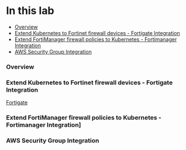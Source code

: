 # In this lab

* [Overview](https://github.com/tigera-cs/Kubernetes-and-Container-Security-Instructor-Led-Workshop/blob/main/1.%20Chapter%201%20-%20Perimeter%20-%20Firewall%20Integration/FW_integration.md#overview)
* [Extend Kubernetes to Fortinet firewall devices - Fortigate Integration](https://github.com/tigera-cs/Kubernetes-and-Container-Security-Instructor-Led-Workshop/blob/main/1.%20Chapter%201%20-%20Perimeter%20-%20Firewall%20Integration/FW_integration.md#overview)
* [Extend FortiManager firewall policies to Kubernetes - Fortimanager Integration](https://github.com/tigera-cs/Kubernetes-and-Container-Security-Instructor-Led-Workshop/blob/main/1.%20Chapter%201%20-%20Perimeter%20-%20Firewall%20Integration/FW_integration.md#overview)
* [AWS Security Group Integration](https://github.com/tigera-cs/Kubernetes-and-Container-Security-Instructor-Led-Workshop/blob/main/1.%20Chapter%201%20-%20Perimeter%20-%20Firewall%20Integration/FW_integration.md#aws-security-group-integration)

### Overview


### Extend Kubernetes to Fortinet firewall devices - Fortigate Integration



<a href="https://drive.google.com/file/d/1NDphqsYbhhLo2ojYITA07GlisbzkCWbk/view" target="_blank">Fortigate</a>




### Extend FortiManager firewall policies to Kubernetes - Fortimanager Integration]


### AWS Security Group Integration

